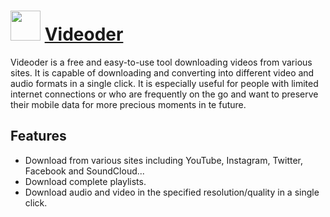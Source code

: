 # <img src="https://raw.githubusercontent.com/videoder/main/master/public/images/toolbar_icon.png" width="48" height="48"/> [Videoder](https://chocolatey.org/packages/videoder)

Videoder is a free and easy-to-use tool downloading videos from various sites.
It is capable of downloading and converting into different video and audio formats in a single click.
It is especially useful for people with limited internet connections or who are frequently on the go
and want to preserve their mobile data for more precious moments in te future.

## Features

 - Download from various sites including YouTube, Instagram, Twitter, Facebook and SoundCloud...
 - Download complete playlists.
 - Download audio and video in the specified resolution/quality in a single click.
